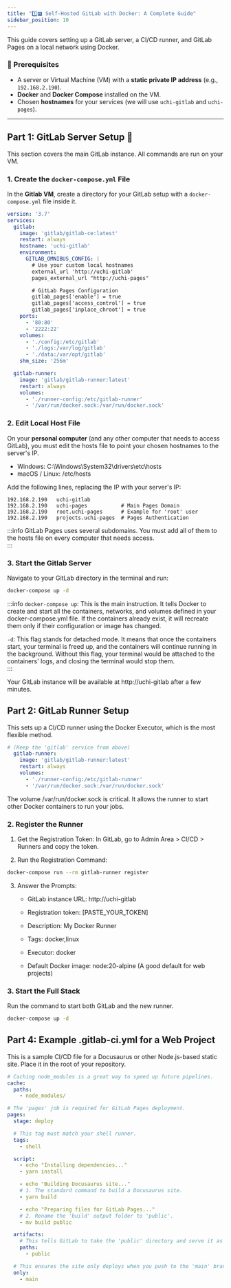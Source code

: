 ```yaml
---
title: "1️⃣🅾️ Self-Hosted GitLab with Docker: A Complete Guide"
sidebar_position: 10
---
```


This guide covers setting up a GitLab server, a CI/CD runner, and GitLab Pages on a local network using Docker.

### 📝 Prerequisites

* A server or Virtual Machine (VM) with a **static private IP address** (e.g., `192.168.2.190`).
* **Docker** and **Docker Compose** installed on the VM.
* Chosen **hostnames** for your services (we will use `uchi-gitlab` and `uchi-pages`).

---

## Part 1: GitLab Server Setup 🚀

This section covers the main GitLab instance. All commands are run on your VM.

### 1. Create the `docker-compose.yml` File

In the **Gitlab VM**, create a directory for your GitLab setup with a `docker-compose.yml` file inside it.

```yaml
version: '3.7'
services:
  gitlab:
    image: 'gitlab/gitlab-ce:latest'
    restart: always
    hostname: 'uchi-gitlab'
    environment:
      GITLAB_OMNIBUS_CONFIG: |
        # Use your custom local hostnames
        external_url 'http://uchi-gitlab'
        pages_external_url "http://uchi-pages"

        # GitLab Pages Configuration
        gitlab_pages['enable'] = true
        gitlab_pages['access_control'] = true
        gitlab_pages['inplace_chroot'] = true
    ports:
      - '80:80'
      - '2222:22'
    volumes:
      - './config:/etc/gitlab'
      - './logs:/var/log/gitlab'
      - './data:/var/opt/gitlab'
    shm_size: '256m'

  gitlab-runner:
    image: 'gitlab/gitlab-runner:latest'
    restart: always
    volumes:
      - './runner-config:/etc/gitlab-runner'
      - '/var/run/docker.sock:/var/run/docker.sock'
```
### 2. Edit Local Host File

On your **personal computer** (and any other computer that needs to access GitLab), you must edit the hosts file to point your chosen hostnames to the server's IP.

* Windows: C:\Windows\System32\drivers\etc\hosts
* macOS / Linux: /etc/hosts

Add the following lines, replacing the IP with your server's IP:
```
192.168.2.190	uchi-gitlab
192.168.2.190	uchi-pages           # Main Pages Domain
192.168.2.190   root.uchi-pages      # Example for 'root' user
192.168.2.190   projects.uchi-pages  # Pages Authentication
```
:::info 
GitLab Pages uses several subdomains. You must add all of them to the hosts file on every computer that needs access.  
:::

### 3. Start the Gitlab Server
Navigate to your GitLab directory in the terminal and run:
```bash
docker-compose up -d
```
:::info
`docker-compose up`: This is the main instruction. It tells Docker to create and start all the containers, networks, and volumes defined in your docker-compose.yml file. If the containers already exist, it will recreate them only if their configuration or image has changed.  

`-d`: This flag stands for detached mode. It means that once the containers start, your terminal is freed up, and the containers will continue running in the background. Without this flag, your terminal would be attached to the containers' logs, and closing the terminal would stop them.  
:::

Your GitLab instance will be available at http://uchi-gitlab after a few minutes.

## Part 2: GitLab Runner Setup

This sets up a CI/CD runner using the Docker Executor, which is the most flexible method.

```yaml
# (Keep the 'gitlab' service from above)
  gitlab-runner:
    image: 'gitlab/gitlab-runner:latest'
    restart: always
    volumes:
      - './runner-config:/etc/gitlab-runner'
      - '/var/run/docker.sock:/var/run/docker.sock'
```

The volume /var/run/docker.sock is critical. It allows the runner to start other Docker containers to run your jobs.

### 2. Register the Runner

1. Get the Registration Token: In GitLab, go to Admin Area > CI/CD > Runners and copy the token.

2. Run the Registration Command:
```bash
docker-compose run --rm gitlab-runner register
```
3. Answer the Prompts:

    * GitLab instance URL: http://uchi-gitlab

    * Registration token: [PASTE_YOUR_TOKEN]

    * Description: My Docker Runner

    * Tags: docker,linux

    * Executor: docker

    * Default Docker image: node:20-alpine (A good default for web projects)

### 3. Start the Full Stack
Run the command to start both GitLab and the new runner.
```bash
docker-compose up -d
```

## Part 4: Example **.gitlab-ci.yml** for a Web Project
This is a sample CI/CD file for a Docusaurus or other Node.js-based static site. Place it in the root of your repository.
```yaml
# Caching node_modules is a great way to speed up future pipelines.
cache:
  paths:
    - node_modules/

# The 'pages' job is required for GitLab Pages deployment.
pages:
  stage: deploy

  # This tag must match your shell runner.
  tags:
    - shell

  script:
    - echo "Installing dependencies..."
    - yarn install

    - echo "Building Docusaurus site..."
    # 1. The standard command to build a Docusaurus site.
    - yarn build

    - echo "Preparing files for GitLab Pages..."
    # 2. Rename the 'build' output folder to 'public'.
    - mv build public

  artifacts:
    # This tells GitLab to take the 'public' directory and serve it as your website.
    paths:
      - public

  # This ensures the site only deploys when you push to the 'main' branch.
  only:
    - main
```